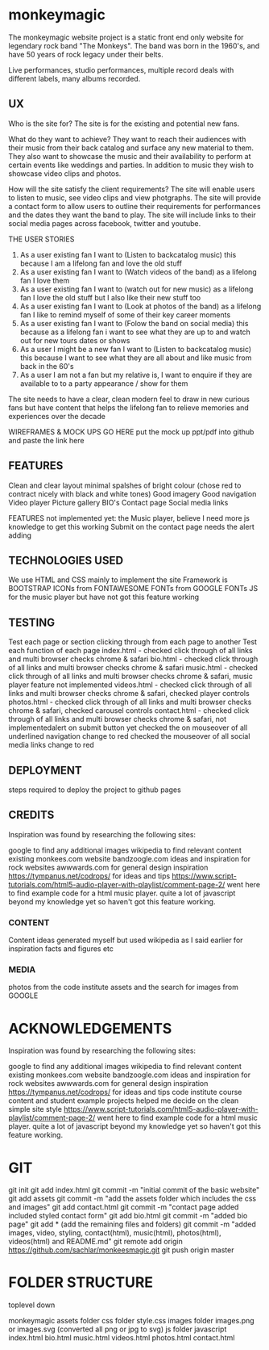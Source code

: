 # monkeymagic

The monkeymagic website project is a static front end only website for legendary
rock band "The Monkeys". The band was born in the 1960's, and have 50 years of 
rock legacy under their belts. 

Live performances, studio performances, multiple record deals with different 
labels, many albums recorded.

## UX

Who is the site for? 
The site is for the existing and potential new fans.

What do they want to achieve? 
They want to reach their audiences with their 
music from their back catalog and surface any new material to them. They also 
want to showcase the music and their availability to perform at certain events like 
weddings and parties. In addition to music they wish to showcase video clips and 
photos.

How will the site satisfy the client requirements?
The site will enable users to listen to music, see video clips and view photgraphs.
The site will provide a contact form to allow users to outline their requirements for 
performances and the dates they want the band to play.
The site will include links to their social media pages across facebook, twitter
and youtube.

THE USER STORIES

1. As a user existing fan I want to (Listen to backcatalog music) this because I am a lifelong fan and love the old stuff
2. As a user existing fan I want to (Watch videos of the band) as a lifelong fan I love them
3. As a user existing fan I want to (watch out for new music) as a lifelong fan I love the old stuff but I also like their new stuff too
4. As a user existing fan I want to (Look at photos of the band) as a lifelong fan I like to remind myself of some of their key career moments
5. As a user existing fan I want to (Folow the band on social media) this because as a lifelong fan i want to see what they are up to and watch out for new tours dates or shows
6. As a user I might be a new fan I want to (Listen to backcatalog music) this because I want to see what they are all about and like music from back in the 60's
7. As a user I am not a fan but my relative is, I want to enquire if they are available to to a party appearance / show for them

The site needs to have a clear, clean modern feel to draw in new curious fans but have content that helps the lifelong fan to relieve memories and experiences over the decade


WIREFRAMES & MOCK UPS GO HERE
put the mock up ppt/pdf into github and paste the link here

## FEATURES

Clean and clear layout
minimal spalshes of bright colour (chose red to contract nicely with black and white tones)
Good imagery 
Good navigation
Video player
Picture gallery
BIO's 
Contact page 
Social media links

FEATURES not implemented yet: 
the Music player, believe I need more js knowledge to get this working
Submit on the contact page needs the alert adding


## TECHNOLOGIES USED

We use HTML and CSS mainly to implement the site
Framework is BOOTSTRAP
ICONs from FONTAWESOME
FONTs from GOOGLE FONTs
JS for the music player but have not got this feature working

## TESTING

Test each page or section clicking through from each page to another
Test each function of each page
index.html - checked click through of all links and multi browser checks chrome & safari
bio.html - checked click through of all links and multi browser checks chrome & safari
music.html - checked click through of all links and multi browser checks chrome & safari, music player feature not implemented
videos.html - checked click through of all links and multi browser checks chrome & safari, checked player controls
photos.html - checked click through of all links and multi browser checks chrome & safari, checked carousel controls
contact.html - checked click through of all links and multi browser checks chrome & safari, not implementedalert on submit button yet
checked the on mouseover of all underlined navigation change to red
checked the mouseover of all social media links change to red

## DEPLOYMENT

steps required to deploy the project to github pages

## CREDITS

Inspiration was found by researching the following sites:

google to find any additional images
wikipedia to find relevant content
existing monkees.com website
bandzoogle.com ideas and inspiration for rock websites
awwwards.com for general design inspiration
https://tympanus.net/codrops/ for ideas and tips
https://www.script-tutorials.com/html5-audio-player-with-playlist/comment-page-2/ went here to find example code for a html music player.
quite a lot of javascript beyond my knowledge yet so haven't got this feature working.

### CONTENT 

Content ideas generated myself but used wikipedia as I said earlier for inspiration facts and figures etc

### MEDIA

photos from the code institute assets and the search for images from GOOGLE

# ACKNOWLEDGEMENTS

Inspiration was found by researching the following sites:

google to find any additional images
wikipedia to find relevant content
existing monkees.com website
bandzoogle.com ideas and inspiration for rock websites
awwwards.com for general design inspiration
https://tympanus.net/codrops/ for ideas and tips
code institute course content and student example projects helped me decide on the clean simple site style
https://www.script-tutorials.com/html5-audio-player-with-playlist/comment-page-2/ went here to find example code for a html music player.
quite a lot of javascript beyond my knowledge yet so haven't got this feature working.

# GIT

git init
git add index.html
git commit -m "initial commit of the basic website"
git add assets 
git commit -m "add the assets folder which includes the css and images"
git add contact.html
git commit -m "contact page added included styled contact form"
git add bio.html
git commit -m "added bio page"
git add * (add the remaining files and folders)
git commit -m "added images, video, styling, contact(html), music(html), photos(html), videos(html) and README.md"
git remote add origin https://github.com/sachlar/monkeesmagic.git
git push origin master

# FOLDER STRUCTURE

toplevel down

monkeymagic
    assets folder
        css folder
            style.css 
        images folder
            images.png or images.svg (converted all png or jpg to svg)
        js folder
            javascript 
    index.html
    bio.html
    music.html
    videos.html
    photos.html
    contact.html


